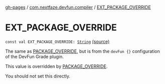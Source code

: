[gh-pages](../index.md) / [com.nextfaze.devfun.compiler](index.md) / [EXT_PACKAGE_OVERRIDE](./-e-x-t_-p-a-c-k-a-g-e_-o-v-e-r-r-i-d-e.md)

# EXT_PACKAGE_OVERRIDE

`const val EXT_PACKAGE_OVERRIDE: `[`String`](https://kotlinlang.org/api/latest/jvm/stdlib/kotlin/-string/index.html) [(source)](https://github.com/NextFaze/dev-fun/tree/master/devfun-compiler/src/main/java/com/nextfaze/devfun/compiler/DevFunProcessor.kt#L197)

The same as [PACKAGE_OVERRIDE](-p-a-c-k-a-g-e_-o-v-e-r-r-i-d-e.md), but is from the `devFun {}` configuration of the DevFun Grade plugin.

This value is overridden by [PACKAGE_OVERRIDE](-p-a-c-k-a-g-e_-o-v-e-r-r-i-d-e.md).

You should not set this directly.


